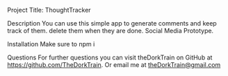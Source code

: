 Project Title: ThoughtTracker 

Description
You can use this simple app to generate comments and keep track of them. delete them when they are done. Social Media Prototype.

Installation
Make sure to npm i


Questions
For further questions you can visit theDorkTrain on GitHub at https://github.com/TheDorkTrain. Or email me at theDorkTrain@gmail.com

